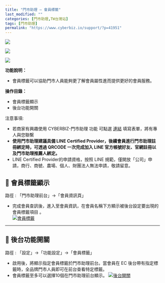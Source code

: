 ```yaml
---
title: "門市助理 – 會員標籤"
last_modified: ""
categories: [門市助理,TW台灣站]
tags: [門市助理]
permalink: "https://www.cyberbiz.io/support/?p=41951"
---
```


![](https://www.cyberbiz.io/support/wp-content/uploads/適用站別.png)

[![](https://www.cyberbiz.io/support/wp-content/uploads/台灣站.png)](https://www.cyberbiz.io/support/?page_id=2490)

[![](https://www.cyberbiz.io/support/wp-content/uploads/門市助理.png)](https://www.cyberbiz.io/support/?page_id=42126)

**功能說明：**  

* 會員標籤可以協助門市人員能夠更了解會員屬性進而提供更好的會員服務。

**操作目錄：**

* 會員標籤顯示
* 後台功能開關

注意事項:  

* 若商家有興趣使用 CYBERBIZ-門市助理 功能 可點選 [連結](https://docs.google.com/forms/d/e/1FAIpQLScAzqU3OckpsS-XBy3yvioKksDBazronFTuEl_RBonxCATHaQ/viewform) 填寫表單，將有專人與您聯繫
* **使用門市助理建議具備 LINE Certified Provider，後續會員進行門市助理註冊綁定時，可透過 QRCODE 一次完成加入 LINE 官方帳號好友、官網註冊以及門市助理推薦人綁定。**
* LINE Certified Provider的申請資格，按照 LINE 規範，僅開放「公司」申請，商行、商號、農場、個人、財團法人無法申請，敬請留意。

## 📌 會員標籤顯示


路徑 :  「門市助理前台」→「會員資訊頁」  


* 完成會員查訊後，進入至會員資訊，在會員名稱下方顯示被後台設定要出現的會員標籤項目 。  
[![會員標籤](https://www.cyberbiz.io/support/wp-content/uploads/門市助理-會員標籤01.png)](https://www.cyberbiz.io/support/wp-content/uploads/門市助理-會員標籤01.png)



* * *

## 📌 後台功能開關


路徑 : 「設定」→「功能設定」→「會員標籤」  


* 啟用後，將顯示指定會員標籤於門市助理前台。當會員在 EC 後台帶有指定標籤時，全品牌門市人員即可在前台查看特定標籤。
* 會員標籤至多可以選擇10個在門市助理前台顯示。
[![後台開關](https://www.cyberbiz.io/support/wp-content/uploads/門市助理-會員標籤02.png)](https://www.cyberbiz.io/support/wp-content/uploads/門市助理-會員標籤02.png)



